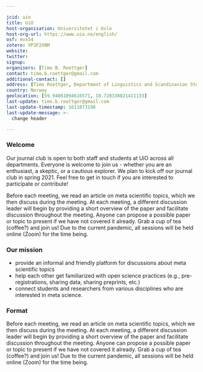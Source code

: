 ```yaml
---

jcid: uio
title: UiO
host-organisation: Universitetet i Oslo
host-org-url: https://www.uio.no/english/
osf: mvx54
zotero: VPJF2XNM
website: 
twitter: 
signup: 
organisers: [Timo B. Roettger]
contact: timo.b.roettger@gmail.com
additional-contact: []
address: [Timo Roettger, Department of Linguistics and Scandinavian Studies, Niels Henrik Abels vei 36, 0313, Oslo, Norway]
country: Norway
geolocation: [59.94061094616571, 10.720338821411133]
last-update: timo.b.roettger@gmail.com
last-update-timestamp: 1611073198
last-update-message: >-
  change header

---
```


### **Welcome**

Our journal club is open to both staff and students at UiO across all departments. Everyone is welcome to join us - whether you are an enthusiast, a skeptic, or a cautious explorer. We plan to kick off our journal club in spring 2021. Feel free to get in touch if you are interested to participate or contribute!

Before each meeting, we read an article on meta scientific topics, which we then discuss during the meeting. At each meeting, a different discussion leader will begin by providing a short overview of the paper and facilitate discussion throughout the meeting. Anyone can propose a possible paper or topic to present if we have not covered it already. Grab a cup of tea (coffee?) and join us! Due to the current pandemic, all sessions will be held online (Zoom) for the time being.

### Our mission

-   provide an informal and friendly platform for discussions about meta scientific topics
-   help each other get familiarized with open science practices (e.g., pre-registrations, sharing data, sharing preprints, etc.)
-   connect students and researchers from various disciplines who are interested in meta science.

### Format

Before each meeting, we read an article on meta scientific topics, which we then discuss during the meeting. At each meeting, a different discussion leader will begin by providing a short overview of the paper and facilitate discussion throughout the meeting. Anyone can propose a possible paper or topic to present if we have not covered it already. Grab a cup of tea (coffee?) and join us! Due to the current pandemic, all sessions will be held online (Zoom) for the time being.
